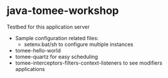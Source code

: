 # java-tomee-workshop

Testbed for this application server

* Sample configuration related files:
    - setenv.bat/sh to configure multiple instances
* tomee-hello-world
* tomee-quartz for easy scheduling
* tomee-interceptors-filters-context-listeners to see modifiers applications
